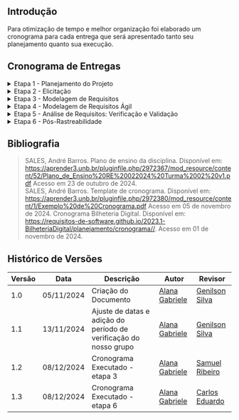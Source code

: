 ## Introdução

Para otimização de tempo e melhor organização foi elaborado um cronograma para cada entrega que será apresentado tanto seu planejamento quanto sua execução. <br>

## Cronograma de Entregas

<details>
    <summary>Etapa 1 - Planejamento do Projeto </summary>
    <h2> Cronograma Planejado</h2>
    <p>Na <b>Tabela 1</b>  está o cronograma planejado da etapa</p>
    <font size="2"><p style="text-align: center">Tabela 1 - Cronograma planejado de atividades da etapa 1 </p></font>
   <table border="1">
    <tr>
        <th>Atividade</th>
        <th>Período para o desenvolvimento da atividade</th>
        <th style="width: 100px;">Responsáveis</th>
        <th>Período da revisão</th>
        <th>Revisores</th>
    </tr>
    <tr>
        <td>Criação do GitPages</td>
        <td>Início : 21/10 <br> Fim : 23/10</td>
        <td>Alana Gabriele</td>
        <td>Início : 24/10 <br> Fim : 25/10</td>
        <td></td>
    </tr>
    <tr>
        <td>Elaborar cronograma</td>
        <td>Início: 29/10 <br> Fim: 31/10</td>
        <td>Alana Gabriele</td>
        <td>Início: 01/11 <br> Fim: 02/11</td>
        <td>Genilson Silva</td>
    </tr>
    <tr>
        <td>Definição das Ferramentas do Projeto</td>
        <td>Início : 28/10 <br> Fim : 29/10</td>
        <td>Alana Gabriele</td>
        <td>Início : 30/10 <br> Fim : 30/10</td>
        <td>Samuel Ribeiro</td>
    </tr>
    <tr>
        <td>Lista de aplicativos avaliados</td>
        <td>Início : 01/11 <br> Fim : 03/11</td>
        <td>Genilson Silva</td>
        <td>Início : 04/11 <br> Fim : 05/11</td>
        <td>Samuel Ribeiro </td>
    </tr>
    <tr>
        <td>Aplicativo selecionado para o projeto</td>
        <td>Início : 31/10 <br> Fim : 03/11</td>
        <td>Carlos Eduardo</td>
        <td>Início : 04/11 <br> Fim : 05/11</td>
        <td>Alana Gabriele</td>
    </tr>
    <tr>
        <td>Gravação da Apresentação e Entrega</td>
        <td>Início : 05/11 <br> Fim : 06/11</td>
        <td>Alana Gabriele</td>
        <td>Início : 06/11 <br> Fim : 06/11</td>
        <td>Carlos Eduardo</td>
    </tr>
    <tr>
        <td>Verificação do grupo +1</td>
        <td>Início : 06/11 <br> Fim : 06/11</td>
        <td>Alana Gabriele, Carlos Eduardo, Genilson Silva, Samuel Ribeiro</td>
        <td>Início : 07/11 <br> Fim : 07/11</td>
         <td>Alana Gabriele, Carlos Eduardo, Genilson Silva, Samuel Ribeiro</td>
    </tr>
    <tr>
        <td>Verificação do nosso grupo</td>
        <td>Início : 07/11 <br> Fim : 07/11</td>
        <td>Alana Gabriele, Carlos Eduardo, Genilson Silva, Samuel Ribeiro</td>
        <td>Início : 07/11 <br> Fim : 07/11</td>
         <td>Alana Gabriele, Carlos Eduardo, Genilson Silva, Samuel Ribeiro</td>
    </tr>
    <tr>
        <td>Correções pós-apresentação</td>
        <td>Início : 12/11 <br> Fim : 13/11</td>
        <td>Alana Gabriele, Carlos Eduardo, Genilson Silva, Samuel Ribeiro</td>
        <td>Início : 14/11 <br> Fim : 14/11</td>
        <td>Genilson Silva</td>
    </tr>
</table>
    <font size="2"><p style="text-align: center; font-size: 14px;">
    Autora: <a href="https://github.com/alanagabriele" target="_blank">Alana Gabriele </a>
</p></font>
    <h2> Cronograma Executado</h2>
    <p>Na <b>Tabela 2</b>  está o cronograma executado da etapa.</p>
    <font size="2"><p style="text-align: center">Tabela 2 - Cronograma executado de atividades da etapa 1 </p></font>
       <table border="1">
    <tr>
        <th>Atividade</th>
        <th>Período para o desenvolvimento da atividade</th>
        <th>Período da execução da atividade</th>
        <th style="width: 100px;">Responsáveis</th>
        <th>Período da revisão</th>
        <th>Revisores</th>
    </tr>
    <tr>
        <td>Criação do GitPages</td>
         <td>Início : 21/10 <br> Fim : 23/10</td>
        <td>Início : 21/10 <br> Fim : 21/10</td>
        <td>Alana Gabriele</td>
        <td>Início : 24/10 <br> Fim : 25/10</td>
        <td>Carlos Eduardo</td>
    </tr>
    <tr>
        <td>Elaborar cronograma</td>
         <td>Início: 29/10 <br> Fim: 31/10</td>
        <td>Início: 03/10 <br> Fim: 06/10</td>
        <td>Alana Gabriele</td>
        <td>Início: 06/11 <br> Fim: 06/11</td>
        <td>Genilson Silva</td>
    </tr>
    <tr>
        <td>Definição das Ferramentas do Projeto</td>
        <td>Início : 28/10 <br> Fim : 29/10</td>
        <td>Início : 28/10 <br> Fim : 29/10</td>
        <td>Alana Gabriele</td>
        <td>Início : 30/10 <br> Fim : 30/10</td>
        <td>Samuel Ribeiro</td>
    </tr>
    <tr>
        <td>Lista de aplicativos avaliados</td>
        <td>Início : 01/11 <br> Fim : 03/11</td>
        <td>Início : 04/11 <br> Fim : 06/11</td>
        <td>Genilson Silva</td>
        <td>Início : 05/11 <br> Fim : 05/11</td>
        <td>Alana Gabriele</td>
    </tr>
    <tr>
        <td>Aplicativo selecionado para o projeto</td>
        <td>Início : 31/10 <br> Fim : 03/11</td>
        <td>Início : 03/10 <br> Fim : 05/11</td>
        <td>Carlos Eduardo</td>
        <td>Início : 04/11 <br> Fim : 05/11</td>
        <td>Samuel Ribeiro</td>
    </tr>
    <tr>
        <td>Gravação da Apresentação e Entrega</td>
        <td>Início : 05/11 <br> Fim : 06/11</td>
        <td>Início : 06/11 <br> Fim : 06/11</td>
        <td>Alana Gabriele</td>
        <td>Início : 06/11 <br> Fim : 06/11</td>
        <td>Carlos Eduardo</td>
    </tr>
    <tr>
        <td>Verificação do grupo +1</td>
        <td>Início : 07/11 <br> Fim : 09/11</td>
        <td>Início : 07/11 <br> Fim : 09/11</td>
        <td>Alana Gabriele, Carlos Eduardo, Genilson Silva, Samuel Ribeiro</td>
        <td>Início : 07/11 <br> Fim : 09/11</td>
        <td>Samuel Ribeiro</td>
    </tr>
    <tr>
        <td>Correções pós-apresentação</td>
        <td>Início: 12/11 <br> Fim : 13/11</td>
        <td>Início: 12/11  <br> Fim: 14/11 </td>
        <td>Alana Gabriele, Carlos Eduardo, Genilson Silva, Samuel Ribeiro</td>
        <td>Início: 14/11 <br> Fim: 15/11 </td>
        <td>Genilson Silva</td>
    </tr>
</table>
    <font size="2"><p style="text-align: center; font-size: 14px;">
    Autora: <a href="https://github.com/alanagabriele" target="_blank">Alana Gabriele </a>
</p></font>
</details>

<details>
    <summary>Etapa 2 - Elicitação </summary>
    <h2> Cronograma Planejado</h2>
    <p>Na <b>Tabela 3</b> está o cronograma planejado da etapa</p>
    <font size="2"><p style="text-align: center"><b>Tabela 3</b> - Cronograma planejado de atividades da etapa 2 </p></font>
    <table border="1">
        <tr>
            <th>Atividade</th>
            <th>Período para o desenvolvimento da atividade</th>
            <th style="width: 100px;">Responsáveis</th>
            <th>Período da revisão</th>
            <th>Revisores</th>
        </tr>
        <tr>
            <td>Criação de personas e pesquisa de perfis de usuários</td>
            <td>Início: 14/11 <br> Fim: 17/11</td>
            <td>Alana Gabriele e Carlos Eduardo</td>
            <td>Início: 12/11 <br> Fim: 12/11</td>
            <td>Genilson Silva</td>
        </tr>
        <tr>
            <td>Entendimento das técnicas de elicitação de requisitos e definição para o projeto</td>
            <td>Início: 14/11 <br> Fim: 17/11</td>
            <td>Genilson Silva e Samuel Ribeiro</td>
            <td>Início: 14/11 <br> Fim: 14/11</td>
            <td>Alana Gabriele</td>
        </tr>
        <tr>
            <td>Introspecção para elicitação de requisitos</td>
            <td>Início: 17/11 <br> Fim: 19/11</td>
            <td>Genilson Silva</td>
            <td>Início: 15/11 <br> Fim: 15/11</td>
            <td>Carlos Eduardo</td>
        </tr>
        <tr>
            <td>Brainstorm para elicitação de requisitos</td>
            <td>Início: 17/11 <br> Fim: 19/11</td>
            <td>Samuel Ribeiro</td>
            <td>Início: 17/11 <br> Fim: 17/11</td>
            <td>Genilson Silva</td>
        </tr>
        <tr>
            <td>Entrevista para elicitação de requisitos</td>
            <td>Início: 17/11 <br> Fim: 19/11</td>
            <td>Alana Gabriele</td>
            <td>Início: 19/11 <br> Fim: 19/11</td>
            <td>Samuel Ribeiro</td>
        </tr>
        <tr>
            <td>Entendimento das técnicas de priorização de requisitos e seleção para o projeto</td>
            <td>Início: 18/11 <br> Fim: 19/11</td>
            <td>Carlos Eduardo e Samuel Ribeiro</td>
            <td>Início: 20/11 <br> Fim: 20/11</td>
            <td>Genilson Silva</td>
        </tr>
        <tr>
            <td>Aplicação das técnicas de priorização dos requisitos levantados</td>
            <td>Início: 20/11 <br> Fim: 22/11</td>
            <td>Alana Gabriele e Genilson Silva</td>
            <td>Início: 22/11 <br> Fim: 22/11</td>
            <td>Carlos Eduardo</td>
        </tr>
        <tr>
            <td>Gravação da Apresentação e Entrega</td>
            <td>Início: 23/11 <br> Fim: 23/11</td>
            <td>Alana Gabriele, Carlos Eduardo, Genilson Silva, Samuel Ribeiro</td>
            <td>Início: 24/11 <br> Fim: 24/11</td>
            <td>Alana Gabriele</td>
        </tr>
        <tr>
            <td>Verificação do grupo +1</td>
            <td>Início : 24/11 <br> Fim : 24/11</td>
            <td>Alana Gabriele, Carlos Eduardo, Genilson Silva, Samuel Ribeiro</td>
            <td>Início : 25/11 <br> Fim : 25/11</td>
           <td>Alana Gabriele, Carlos Eduardo, Genilson Silva, Samuel Ribeiro</td>
        </tr>
        <tr>
            <td>Verificação do nosso grupo</td>
            <td>Início : 25/11 <br> Fim : 25/11</td>
            <td>Alana Gabriele, Carlos Eduardo, Genilson Silva, Samuel Ribeiro</td>
            <td>Início : 07/11 <br> Fim : 07/11</td>
            <td>Alana Gabriele, Carlos Eduardo, Genilson Silva, Samuel Ribeiro</td>
        </tr>
        <tr>
            <td>Correções pós-apresentação</td>
            <td>Início: 26/11 <br> Fim: 28/11</td>
            <td>Alana Gabriele, Carlos Eduardo, Genilson Silva, Samuel Ribeiro</td>
            <td>Início: 28/11 <br> Fim: 28/11</td>
            <td>Carlos Eduardo</td>
        </tr>
    </table>
    <font size="2"><p style="text-align: center; font-size: 14px;">
    Autora: <a href="https://github.com/alanagabriele" target="_blank">Alana Gabriele </a>
</p></font>

  <h2> Cronograma Executado</h2>
    <p>Na <b>Tabela 4</b> está o cronograma executado da etapa</p>
    <font size="2"><p style="text-align: center"><b>Tabela 4</b> - Cronograma executado de atividades da etapa 2 </p></font>
    <table border="1">
        <tr>
            <th>Atividade</th>
            <th>Período para o desenvolvimento da atividade</th>
            <th>Período da execução da atividade</th>
            <th style="width: 100px;">Responsáveis</th>
            <th>Período da revisão</th>
            <th>Revisores</th>
        </tr>
        <tr>
            <td>Criação de personas e pesquisa de perfis de usuários</td>
            <td>Início: 14/11 <br> Fim: 17/11</td>
            <td>Início: 20/11 <br> Fim: 23/11</td>
            <td>Alana Gabriele e Carlos Eduardo</td>
            <td>Início: 21/11 <br> Fim: 24/11</td>
            <td>Genilson Silva</td>
        </tr>
        <tr>
            <td>Entendimento das técnicas de elicitação de requisitos e definição para o projeto</td>
            <td>Início: 14/11 <br> Fim: 17/11</td>
            <td>Início: 20/11 <br> Fim: 24/11</td>
            <td>Genilson Silva e Samuel Ribeiro</td>
            <td>Início: 22/11 <br> Fim: 24/11</td>
            <td>Alana Gabriele</td>
        </tr>
        <tr>
            <td>Introspecção para elicitação de requisitos</td>
            <td>Início: 17/11 <br> Fim: 19/11</td>
            <td>Início: 21/11 <br> Fim: 23/11</td>
            <td>Genilson Silva</td>
            <td>Início: 22/11 <br> Fim: 22/11</td>
            <td>Carlos Eduardo</td>
        </tr>
        <tr>
            <td>Brainstorm para elicitação de requisitos</td>
            <td>Início: 17/11 <br> Fim: 19/11</td>
            <td>Início: 21/11 <br> Fim: 21/11</td>
            <td>Alana Gabriele, Carlos Eduardo, Genilson Silva, Samuel Ribeiro</td>
            <td>Início: 22/11 <br> Fim: 22/11</td>
            <td>Genilson Silva</td>
        </tr>
        <tr>
            <td>Entrevista para elicitação de requisitos</td>
            <td>Início: 17/11 <br> Fim: 19/11</td>
            <td>Início: 21/11 <br> Fim: 24/11</td>
            <td>Alana Gabriele</td>
            <td>Início:23/11 <br> Fim: 19/11</td>
            <td>Samuel Ribeiro</td>
        </tr>
        <tr>
            <td>Entendimento das técnicas de priorização de requisitos e seleção para o projeto</td>
            <td>Início: 18/11 <br> Fim: 19/11</td>
            <td>Início: 23/11 <br> Fim: 24/11</td>
            <td>Alana Gabriele, Genilson Silva e Samuel Ribeiro</td>
            <td>Início: 24/11 <br> Fim: 24/11</td>
            <td>Genilson Silva</td>
        </tr>
        <tr>
            <td>Aplicação das técnicas de priorização dos requisitos levantados</td>
            <td>Início: 20/11 <br> Fim: 22/11</td>
            <td>Início: 24/11 <br> Fim: 24/11</td>
            <td>Alana Gabriele, Genilson Silva e Samuel Ribeiro</td>
            <td>Início: 22/11 <br> Fim: 22/11</td>
            <td>Carlos Eduardo</td>
        </tr>
        <tr>
            <td>Gravação da Apresentação e Entrega</td>
            <td>Início: 23/11 <br> Fim: 23/11</td>
            <td>Início: 24/11 <br> Fim: 24/11</td>
            <td>Alana Gabriele, Carlos Eduardo, Genilson Silva, Samuel Ribeiro</td>
            <td>Início: 24/11 <br> Fim: 24/11</td>
            <td>Alana Gabriele</td>
        </tr>
        <tr>
            <td>Verificação do grupo +1</td>
            <td>Início : 24/11 <br> Fim : 24/11</td>
            <td>Início : 25/11 <br> Fim : 25/11</td>
            <td>Alana Gabriele, Carlos Eduardo, Genilson Silva, Samuel Ribeiro</td>
            <td>Início : 25/11 <br> Fim : 25/11</td>
           <td>Alana Gabriele, Carlos Eduardo, Genilson Silva, Samuel Ribeiro</td>
        </tr>
        <tr>
            <td>Verificação do nosso grupo</td>
            <td>Início : 25/11 <br> Fim : 25/11</td>
            <td>Início : 24/11 <br> Fim : 24/11</td>
            <td>Alana Gabriele, Carlos Eduardo, Genilson Silva, Samuel Ribeiro</td>
            <td>Início : 07/11 <br> Fim : 07/11</td>
            <td>Alana Gabriele, Carlos Eduardo, Genilson Silva, Samuel Ribeiro</td>
        </tr>
        <tr>
            <td>Correções pós-apresentação</td>
            <td>Início: 26/11 <br> Fim: 28/11</td>
            <td>Alana Gabriele, Carlos Eduardo, Genilson Silva, Samuel Ribeiro</td>
            <td>Início: 28/11 <br> Fim: 28/11</td>
            <td>Carlos Eduardo</td>
        </tr>
    </table>
    <font size="2"><p style="text-align: center; font-size: 14px;">
    Autora: <a href="https://github.com/alanagabriele" target="_blank">Alana Gabriele </a>
</p></font>
</details>

<details>
    <summary>Etapa 3 - Modelagem de Requisitos</summary>
    <h2> Cronograma Planejado</h2>
    <p>Na <b>Tabela 5</b> está o cronograma planejado da etapa</p>
    <font size="2"><p style="text-align: center"><b>Tabela 5</b> - Cronograma planejado de atividades da etapa 3 </p></font>
    <table border="1">
        <tr>
            <th>Atividade</th>
            <th>Período para o desenvolvimento da atividade</th>
            <th style="width: 100px;">Responsáveis</th>
            <th>Período da revisão</th>
            <th>Revisores</th>
        </tr>
        <tr>
            <td>Desenvolvimento de Cenários</td>
            <td>Início: 26/11 <br> Fim: 30/11</td>
            <td>Alana Gabriele e Samuel Ribeiro</td>
            <td>Início: 28/11 <br> Fim: 28/11</td>
            <td>Genilson Silva</td>
        </tr>
        <tr>
            <td>Criação do Léxico</td>
            <td>Início: 26/11 <br> Fim: 30/11</td>
            <td>Genilson Silva e Carlos Eduardo</td>
            <td>Início: 30/11 <br> Fim: 30/11</td>
            <td>Samuel Ribeiro</td>
        </tr>
        <tr>
            <td>Desenvolvimento de Casos de Uso (Use Case)</td>
            <td>Início: 30/11 <br> Fim: 04/12</td>
            <td>Alana Gabriele e Genilson Silva</td>
            <td>Início: 03/12 <br> Fim: 03/12</td>
            <td>Samuel Ribeiro</td>
        </tr>
        <tr>
            <td>Especificação Suplementar</td>
            <td>Início: 30/12 <br> Fim: 04/12</td>
            <td>Carlos Eduardo e Samuel Ribeiro</td>
            <td>Início: 05/12 <br> Fim: 05/12</td>
            <td>Alana Gabriele</td>
        </tr>
        <tr>
            <td>Gravação da Apresentação e Entrega</td>
            <td>Início: 05/12 <br> Fim: 05/12</td>
            <td>Alana Gabriele, Carlos Eduardo, Genilson Silva, Samuel Ribeiro</td>
            <td>Início: 08/12 <br> Fim: 08/12</td>
            <td>Carlos Eduardo</td>
        </tr>
        <tr>
            <td>Verificação do nosso grupo</td>
            <td>Início : 06/12 <br> Fim : 07/12</td>
            <td>Alana Gabriele, Carlos Eduardo, Genilson Silva, Samuel Ribeiro</td>
            <td>Início : 09/12 <br> Fim : 09/12</td>
            <td>Alana Gabriele, Carlos Eduardo, Genilson Silva, Samuel Ribeiro</td>
        </tr>
        <tr>
            <td>Verificação do grupo +1</td>
            <td>Início : 08/12 <br> Fim : 09/12</td>
            <td>Alana Gabriele, Carlos Eduardo, Genilson Silva, Samuel Ribeiro</td>
            <td>Início : 09/11 <br> Fim : 09/11</td>
            <td>Alana Gabriele, Carlos Eduardo, Genilson Silva, Samuel Ribeiro</td>
        </tr>
        <tr>
            <td>Correções pós-apresentação</td>
            <td>Início: 10/12 <br> Fim: 12/12</td>
            <td>Alana Gabriele, Carlos Eduardo, Genilson Silva, Samuel Ribeiro</td>
            <td>Início: 12/12 <br> Fim: 13/12</td>
            <td>Genilson Silva</td>
        </tr>
    </table>
    <font size="2"><p style="text-align: center; font-size: 14px;">
    Autora: <a href="https://github.com/alanagabriele" target="_blank">Alana Gabriele </a>
</p></font>

 <h2> Cronograma Executado</h2>
    <p>Na <b>Tabela 6</b> está o cronograma executado da etapa</p>
    <font size="2"><p style="text-align: center"><b>Tabela 6</b> - Cronograma executado de atividades da etapa 3 </p></font>
    <table border="1">
        <tr>
            <th>Atividade</th>
            <th>Período para o desenvolvimento da atividade</th>
            <th>Período da execução da atividade</th>
            <th>Responsáveis</th>
            <th>Período da revisão</th>
            <th>Revisores</th>
        </tr>
        <tr>
            <td>Desenvolvimento de Cenários</td>
            <td>Início: 26/11 <br> Fim: 30/11</td>
              <td>Início: 06/12 <br> Fim:08/12</td>
            <td>Alana Gabriele e Samuel Ribeiro</td>
            <td>Início: 08/12 <br> Fim: 08/12</td>
            <td>Genilson Silva</td>
        </tr>
        <tr>
            <td>Criação do Léxico</td>
            <td>Início: 26/11 <br> Fim: 30/11</td>
            <td>Início: 03/12 <br> Fim: 08/12</td>
            <td>Genilson Silva e Carlos Eduardo</td>
            <td>Início: 08/12 <br> Fim: 08/12</td>
            <td>Samuel Ribeiro</td>
        </tr>
        <tr>
            <td>Desenvolvimento de Casos de Uso (Use Case)</td>
            <td>Início: 30/11 <br> Fim: 04/12</td>
             <td>Início: 07/12 <br> Fim: 08/12</td>
            <td>Alana Gabriele e Genilson Silva</td>
            <td>Início: 08/12 <br> Fim: 08/12</td>
            <td>Carlos Eduardo</td>
        </tr>
        <tr>
            <td>Especificação Suplementar</td>
            <td>Início: 30/12 <br> Fim: 04/12</td>
            <td>Início: 05/12 <br> Fim: 06/12</td>
            <td>Carlos Eduardo e Samuel Ribeiro</td>
            <td>Início: 06/12 <br> Fim: 08/12</td>
            <td>Alana Gabriele</td>
        </tr>
        <tr>
            <td>Gravação da Apresentação e Entrega</td>
            <td>Início: 05/12 <br> Fim: 05/12</td>
            <td>Início: 08/12 <br> Fim: 08/12</td>
            <td>Alana Gabriele, Carlos Eduardo, Genilson Silva, Samuel Ribeiro</td>
            <td>Início: 08/12 <br> Fim: 08/12</td>
            <td>Carlos Eduardo</td>
        </tr>
        <tr>
            <td>Verificação do nosso grupo</td>
            <td>Início : 06/12 <br> Fim : 07/12</td>
             <td>Início : 08/12 <br> Fim : 08/12</td>
            <td>Alana Gabriele, Carlos Eduardo, Genilson Silva, Samuel Ribeiro</td>
            <td>Início : 08/12 <br> Fim : 08/12</td>
            <td>Alana Gabriele, Carlos Eduardo, Genilson Silva, Samuel Ribeiro</td>
        </tr>
        <tr>
            <td>Verificação do grupo +1</td>
            <td>Início : 08/12 <br> Fim : 09/12</td>
            <td>Alana Gabriele, Carlos Eduardo, Genilson Silva, Samuel Ribeiro</td>
            <td>Início : 09/11 <br> Fim : 09/11</td>
            <td>Alana Gabriele, Carlos Eduardo, Genilson Silva, Samuel Ribeiro</td>
        </tr>
        <tr>
            <td>Correções pós-apresentação</td>
            <td>Início: 10/12 <br> Fim: 12/12</td>
            <td>Alana Gabriele, Carlos Eduardo, Genilson Silva, Samuel Ribeiro</td>
            <td>Início: 12/12 <br> Fim: 13/12</td>
            <td>Genilson Silva</td>
        </tr>
    </table>
    <font size="2"><p style="text-align: center; font-size: 14px;">
    Autora: <a href="https://github.com/alanagabriele" target="_blank">Alana Gabriele </a>
</p></font>
</details>

<details>
    <summary>Etapa 4 - Modelagem de Requisitos Ágil</summary>
    <h2> Cronograma Planejado</h2>
    <p>Na <b>Tabela 7</b> está o cronograma planejado da etapa</p>
    <font size="2"><p style="text-align: center"><b>Tabela 7</b> - Cronograma planejado de atividades da etapa 4 </p></font>
    <table border="1">
        <tr>
            <th>Atividade</th>
            <th>Período para o desenvolvimento da atividade</th>
            <th style="width: 100px;">Responsáveis</th>
            <th>Período da revisão</th>
            <th>Revisores</th>
        </tr>
        <tr>
            <td>Criação das Histórias de Usuário</td>
            <td>Início: 04/11 <br> Fim: 08/11</td>
            <td>Alana Gabriele e Carlos Eduardo</td>
            <td>Início: 14/11 <br> Fim: 15/11</td>
            <td>Genilson Silva</td>
        </tr>
        <tr>
            <td>Desenvolvimento do Backlog</td>
            <td>Início: 04/11 <br> Fim: 08/11</td>
            <td>Genilson Silva e Samuel Ribeiro</td>
            <td>Início: 18/11 <br> Fim: 19/11</td>
            <td>Alana Gabriele</td>
        </tr>
        <tr>
            <td>Aplicação do NFR Framework</td>
            <td>Início: 06/11 <br> Fim: 10/11</td>
            <td>Alana Gabriele e Samuel Ribeiro</td>
            <td>Início: 23/11 <br> Fim: 24/11</td>
            <td>Carlos Eduardo</td>
        </tr>
        <tr>
            <td>Revisão dos artefatos</td>
            <td>Início: 11/12 <br> Fim: 13/12</td>
            <td>Alana Gabriele, Carlos Eduardo, Genilson Silva, Samuel Ribeiro</td>
            <td>Início: 12/12 <br> Fim: 14/12</td>
            <td>Alana Gabriele, Carlos Eduardo, Genilson Silva, Samuel Ribeiro</td>
        </tr>
        <tr>
            <td>Gravação da Apresentação e Entrega</td>
            <td>Início: 14/12 <br> Fim: 14/12</td>
            <td>Alana Gabriele, Carlos Eduardo, Genilson Silva, Samuel Ribeiro</td>
            <td>Início: 08/12 <br> Fim: 08/12</td>
            <td>Alana Gabriele</td>
        </tr>
        <tr>
            <td>Verificação do nosso grupo</td>
            <td>Início : 15/12 <br> Fim : 15/12</td>
            <td>Alana Gabriele, Carlos Eduardo, Genilson Silva, Samuel Ribeiro</td>
            <td>Início : 16/12 <br> Fim : 16/12</td>
           <td>Alana Gabriele, Carlos Eduardo, Genilson Silva, Samuel Ribeiro</td>
        </tr>
        <tr>
            <td>Verificação do grupo +1</td>
            <td>Início : 16/12 <br> Fim : 16/12</td>
            <td>Alana Gabriele, Carlos Eduardo, Genilson Silva, Samuel Ribeiro</td>
            <td>Início : 16/11 <br> Fim : 16/11</td>
            <td>Alana Gabriele, Carlos Eduardo, Genilson Silva, Samuel Ribeiro</td>
        </tr>
        <tr>
            <td>Correções pós-apresentação</td>
            <td>Início: 17/12 <br> Fim: 18/12</td>
            <td>Alana Gabriele, Carlos Eduardo, Genilson Silva, Samuel Ribeiro</td>
            <td>Início: 18/12 <br> Fim: 18/12</td>
            <td>Carlos Eduardo</td>
        </tr>
    </table>
    <font size="2"><p style="text-align: center; font-size: 14px;">
    Autora: <a href="https://github.com/alanagabriele" target="_blank">Alana Gabriele </a>
</p></font>
</details>

<details>
    <summary>Etapa 5 - Análise de Requisitos: Verificação e Validação</summary>
    <h2> Cronograma Planejado</h2>
    <p>Na <b>Tabela 9</b> está o cronograma planejado da etapa</p>
    <font size="2"><p style="text-align: center"><b>Tabela 9</b> - Cronograma planejado de atividades da etapa 5 </p></font>
    <table border="1">
        <tr>
            <th>Atividade</th>
            <th>Período de desenvolvimento</th>
            <th style="width: 100px;">Responsáveis</th>
            <th>Período da revisão</th>
            <th>Revisores</th>
        </tr>
        <tr>
            <td>Verificação Rich Picture</td>
            <td>Início: 09/01 <br> Fim: 11/01</td>
            <td>Alana Gabriele</td>
            <td>Início: 12/01 <br> Fim: 12/01</td>
            <td>Genilson</td>
        </tr>
        <tr>
            <td>Verificação técnicas de elicitação</td>
            <td>Início: 09/01 <br> Fim: 11/01</td>
            <td>Carlos Eduardo</td>
            <td>Início: 12/01 <br> Fim: 13/01</td>
            <td>Alana Gabriele</td>
        </tr>
        <tr>
            <td>Verificação da priorização dos requisitos elicitados</td>
            <td>Início: 09/01 <br> Fim: 11/01</td>
            <td>Genilson Silva</td>
            <td>Início: 12/01 <br> Fim: 12/01</td>
            <td>Carlos Eduardo</td>
        </tr>
        <tr>
            <td>Verificação Léxico</td>
            <td>Início: 09/01 <br> Fim: 11/01</td>
            <td>Samuel Ribeiro</td>
            <td>Início: 12/01 <br> Fim: 12/01</td>
            <td>Genilson Silva</td>
        </tr>
        <tr>
            <td>Verificação cenários</td>
            <td>Início: 11/01 <br> Fim: 13/01</td>
            <td>Genilson Silva</td>
            <td>Início: 14/01 <br> Fim: 15/01</td>
            <td>Alana Gabriele</td>
        </tr>
        <tr>
            <td>Verificação Caso de uso</td>
            <td>Início: 11/01 <br> Fim: 13/01</td>
            <td>Alana Gabriele</td>
            <td>Início: 14/01 <br> Fim: 14/01</td>
            <td>Samuel Silva</td>
        </tr>
        <tr>
            <td>Verificação especificação suplementar</td>
            <td>Início: 16/01 <br> Fim: 18/01</td>
            <td>Samuel Ribeiro</td>
            <td>Início: 19/01 <br> Fim: 19/01</td>
            <td>Carlos Eduardo</td>
        </tr>
        <tr>
            <td>Verificação NFR Framework</td>
            <td>Início: 16/01 <br> Fim: 18/01</td>
            <td>Carlos Eduardo</td>
            <td>Início: 19/01 <br> Fim: 19/01</td>
            <td>Genilson Silva</td>
        </tr>
        <tr>
            <td>Verificação Backlog</td>
            <td>Início: 20/01 <br> Fim: 22/01</td>
            <td>Samuel Ribeiro</td>
            <td>Início: 23/01 <br> Fim: 23/01</td>
            <td>Alana Gabriele</td>
        </tr>
        <tr>
            <td>Verificação histórias de usuário</td>
            <td>Início: 20/01 <br> Fim: 22/01</td>
            <td>Alana Gabriele</td>
            <td>Início: 23/01 <br> Fim: 23/01</td>
            <td>Carlos Eduardo</td>
        </tr>
        <tr>
            <td>Gravação da Apresentação e Entrega</td>
            <td>Início: 24/01 <br> Fim: 26/01</td>
            <td>Alana Gabriele, Carlos Eduardo, Genilson Silva, Samuel Ribeiro</td>
            <td>Início: 27/01 <br> Fim: 27/01</td>
          <td>Alana Gabriele, Carlos Eduardo, Genilson Silva, Samuel Ribeiro</td>
        </tr>
        <tr>
            <td>Correção pós-apresentação</td>
            <td>Início: 31/01 <br> Fim: 31/01</td>
            <td>Alana Gabriele, Carlos Eduardo, Genilson Silva, Samuel Ribeiro</td>
            <td>-</td>
            <td>Alana Gabriele, Carlos Eduardo, Genilson Silva, Samuel Ribeiro</td>
        </tr>
    </table>
    <font size="2"><p style="text-align: center; font-size: 14px;">
    Autora: <a href="https://github.com/alanagabriele" target="_blank">Alana Gabriele </a>
</p></font>
</details>
<details>
    <summary>Etapa 6 - Pós-Rastreabilidade</summary>
    <h2> Cronograma Planejado</h2>
    <p>Na <b>Tabela 11</b> está o cronograma planejado da etapa</p>
    <font size="2"><p style="text-align: center"><b>Tabela 11</b> - Cronograma planejado de atividades de Pós-Rastreabilidade </p></font>
    <table border="1">
        <tr>
            <th>Atividade</th>
            <th>Período de desenvolvimento</th>
            <th style="width: 100px;">Responsáveis</th>
            <th>Período da revisão</th>
            <th>Revisores</th>
        </tr>
        <tr>
            <td>Pós-rastreabilidade: Backward-form</td>
            <td>Início: 08/01 <br> Fim: 13/01</td>
            <td>Genilson Silva, Samuel Ribeiro</td>
            <td>Início: 11/01 <br> Fim: 12/01</td>
            <td>Alana Gabriele</td>
        </tr>
        <tr>
            <td>Pós-rastreabilidade: Forward-form</td>
            <td>Início: 08/01 <br> Fim: 13/01</td>
            <td>Alana Gabriele, Carlos Eduardo</td>
            <td>Início: 12/01 <br> Fim: 13/01</td>
            <td>Samuel Ribeiro</td>
        </tr>
        <tr>
            <td>Matriz de Rastreabilidade</td>
            <td>Início: 15/01 <br> Fim: 18/01</td>
            <td>Alana Gabriele</td>
            <td>Início: 19/01 <br> Fim: 19/01</td>
            <td>Genilson Silva</td>
        </tr>
         <tr>
            <td>Verificação do nosso grupo</td>
            <td>Início : 17/01 <br> Fim : 19/01</td>
            <td>Alana Gabriele, Carlos Eduardo, Genilson Silva, Samuel Ribeiro</td>
            <td>Início : 19/12 <br> Fim : 20/12</td>
            <td>Alana Gabriele, Carlos Eduardo, Genilson Silva, Samuel Ribeiro</td>
        </tr>
        <tr>
            <td>Gravação da Apresentação e Entrega</td>
            <td>Início: 15/01 <br> Fim: 16/01</td>
            <td>Alana Gabriele, Carlos Eduardo, Genilson Silva, Samuel Ribeiro</td>
            <td>Início: 14/01 <br> Fim: 17/01</td>
            <td>Alana Gabriele, Carlos Eduardo, Genilson Silva, Samuel Ribeiro</td>
        </tr>
         <tr>
            <td>Verificação dogrupo +1</td>
            <td>Início : 20/12 <br> Fim : 20/12</td>
            <td>Alana Gabriele, Carlos Eduardo, Genilson Silva, Samuel Ribeiro</td>
            <td>Início : 20/11 <br> Fim : 20/11</td>
            <td>Alana Gabriele, Carlos Eduardo, Genilson Silva, Samuel Ribeiro</td>
        </tr>
        <tr>
            <td>Correção pós-apresentação</td>
            <td>Início: 21/01 <br> Fim: 23/01</td>
            <td>Alana Gabriele, Carlos Eduardo, Genilson Silva, Samuel Ribeiro</td>
            <td>Início: 23/01 <br> Fim: 24/01</td>
            <td>Alana Gabriele</td>
        </tr>
    </table>
    <font size="2"><p style="text-align: center; font-size: 14px;">
    Autor: <a href="https://github.com/alanagabriele" target="_blank">Alana Gabriele</a> 
</p></font>

 <h2> Cronograma Executado</h2>
    <p>Na <b>Tabela 12</b> está o cronograma executado da etapa</p>
    <font size="2"><p style="text-align: center"><b>Tabela 12</b> - Cronograma executado de atividades de Pós-Rastreabilidade </p></font>
    <table border="1">
        <tr>
            <th>Atividade</th>
            <th>Período para o desenvolvimento da atividade</th>
            <th>Período da execução da atividade</th>
            <th>Responsáveis</th>
            <th>Período da revisão</th>
            <th>Revisores</th>
        </tr>
         <tr>
            <td>Pós-rastreabilidade: Backward-form</td>
            <td>Início: 08/01 <br> Fim: 13/01</td>
             <td>Início: 16/01 <br> Fim: 19/01 até às 18h</td>
            <td>Alana Gabriele, Carlos Eduardo, Genilson Silva, Samuel Ribeiro</td>
            <td>Início: 19/01 19h <br> Fim: 19/01</td>
            <td>Alana Gabriele</td>
        </tr>
        <tr>
            <td>Pós-rastreabilidade: Forward-form</td>
            <td>Início: 08/01 <br> Fim: 13/01</td>
            <td>Início: 17/01 <br> Fim: 19/01 até às 18h</td>
            <td>Alana Gabriele, Carlos Eduardo</td>
            <td>Início: 19/01 às 19h  <br> Fim: 19/01 19h </td>
            <td>Samuel Ribeiro</td>
        </tr>
         <tr>
            <td>Matriz de Rastreabilidade</td>
            <td>Início: 15/01 <br> Fim: 18/01</td>
            <td>Início: 18/01 <br> Fim: 19/01 até às 18h</td>
            <td>Alana Gabriele</td>
            <td>Início: 19/01 às 19h<br> Fim: 19/01</td>
            <td>Genilson Silva</td>
        </tr>
        <tr>
            <td>Verificação do nosso grupo</td>
            <td>Início : 17/01 <br> Fim : 19/01</td>
            <td>Início: 19/01 às 20h <br> Fim: 19/01 às 22h</td>
            <td>Alana Gabriele, Carlos Eduardo, Genilson Silva, Samuel Ribeiro</td>
            <td>Início: 19/12 às 22:30  <br> Fim: 20/12 às 23h</td>
            <td>Alana Gabriele, Carlos Eduardo, Genilson Silva, Samuel Ribeiro</td>
        </tr>
        <tr>
            <td>Gravação da Apresentação e Entrega</td>
            <td>Início: 15/01 <br> Fim: 16/01</td>
             <td>Início: 19/01 às 23h <br> Fim: 19/01 às 23:30</td>
            <td>Alana Gabriele, Carlos Eduardo, Genilson Silva, Samuel Ribeiro</td>
            <td>Início: 19/01 às 23:30 <br> Fim: 19/01 às 23:40</td>
            <td>Alana Gabriele, Carlos Eduardo, Genilson Silva, Samuel Ribeiro</td>
        </tr>
         <tr>
            <td>Verificação do grupo +1</td>
            <td>Início : 20/12 <br> Fim : 20/12</td>
            <td>Alana Gabriele, Carlos Eduardo, Genilson Silva, Samuel Ribeiro</td>
            <td>Início : 20/11 <br> Fim : 20/11</td>
            <td>Alana Gabriele, Carlos Eduardo, Genilson Silva, Samuel Ribeiro</td>
        </tr>
        <tr>
            <td>Correção pós-apresentação</td>
            <td>Início: 21/01 <br> Fim: 23/01</td>
            <td>Alana Gabriele, Carlos Eduardo, Genilson Silva, Samuel Ribeiro</td>
            <td>Início: 23/01 <br> Fim: 24/01</td>
            <td>Alana Gabriele</td>
        </tr>
    </table>
    <font size="2"><p style="text-align: center; font-size: 14px;">
    Autores: <a href="https://github.com/alanagabriele" target="_blank">Alana Gabriele,</a> <a href="https://github.com/dudupaz" target="_blank">Carlos Paz,</a> <a href="https://github.com/GenilsonJrs" target="_blank">Genilson Silva,</a><a href="https://github.com/SamuelRicosta" target="_blank"> Samuel Ribeiro. </a>
</p></font>
</details>

## Bibliografia

> SALES, André Barros. Plano de ensino da disciplina. Disponível em: <https://aprender3.unb.br/pluginfile.php/2972367/mod_resource/content/52/Plano_de_Ensino%20RE%20022024%20Turma%2002%20v1.pdf> Acesso em 23 de outubro de 2024. <br>
> SALES, André Barros. Template de cronograma. Disponível em: <https://aprender3.unb.br/pluginfile.php/2972380/mod_resource/content/1/Exemplo%20de%20Cronograma.pdf> Acesso em 05 de novembro de 2024.
> Cronograma Bilheteria Digital. Disponível em: <https://requisitos-de-software.github.io/2023.1-BilheteriaDigital/planejamento/cronograma//>. Acesso em 01 de novembro de 2024.

## Histórico de Versões

| Versão | Data       | Descrição                                                         | Autor                                              | Revisor                                            |
| ------ | ---------- | ----------------------------------------------------------------- | -------------------------------------------------- | -------------------------------------------------- |
| 1.0    | 05/11/2024 | Criação do Documento                                              | [Alana Gabriele](https://github.com/alanagabriele) | [Genilson Silva](https://github.com/GenilsonJrs)   |
| 1.1    | 13/11/2024 | Ajuste de datas e adição do período de verificação do nosso grupo | [Alana Gabriele](https://github.com/alanagabriele) | [Genilson Silva](https://github.com/GenilsonJrs)   |
| 1.2    | 08/12/2024 | Cronograma Executado - etapa 3                                    | [Alana Gabriele](https://github.com/alanagabriele) | [Samuel Ribeiro](https://github.com/SamuelRicosta) |
| 1.3    | 08/12/2024 | Cronograma Executado - etapa 6                                    | [Alana Gabriele](https://github.com/alanagabriele) | [Carlos Eduardo](https://github.com/dudupaz)       |
